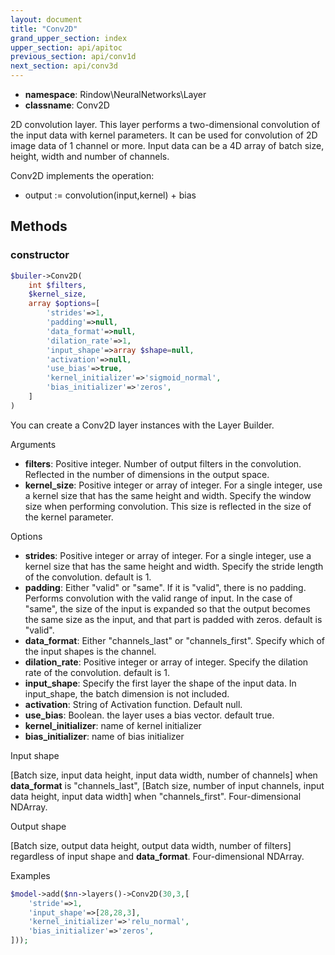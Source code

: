 ```yaml
---
layout: document
title: "Conv2D"
grand_upper_section: index
upper_section: api/apitoc
previous_section: api/conv1d
next_section: api/conv3d
---
```


- **namespace**: Rindow\NeuralNetworks\Layer
- **classname**: Conv2D

 2D convolution layer.
This layer performs a two-dimensional convolution of the input data with kernel parameters.
 It can be used for convolution of 2D image data of 1 channel or more.
 Input data can be a 4D array of batch size, height, width and number of channels.

Conv2D implements the operation:

- output := convolution(input,kernel) + bias


Methods
-------

### constructor
```php
$builer->Conv2D(
    int $filters,
    $kernel_size,
    array $options=[
        'strides'=>1,
        'padding'=>null,
        'data_format'=>null,
        'dilation_rate'=>1,
        'input_shape'=>array $shape=null,
        'activation'=>null,
        'use_bias'=>true,
        'kernel_initializer'=>'sigmoid_normal',
        'bias_initializer'=>'zeros',
    ]
)
```
You can create a Conv2D layer instances with the Layer Builder.

Arguments

- **filters**: Positive integer. Number of output filters in the convolution. Reflected in the number of dimensions in the output space.
- **kernel_size**: Positive integer or array of integer. For a single integer, use a kernel size that has the same height and width. Specify the window size when performing convolution.  This size is reflected in the size of the kernel parameter.


Options

- **strides**: Positive integer or array of integer. For a single integer, use a kernel size that has the same height and width. Specify the stride length of the convolution. default is 1.
- **padding**: Either "valid" or "same". If it is "valid", there is no padding.  Performs convolution with the valid range of input.  In the case of "same", the size of the input is expanded so that the output becomes the same size as the input, and that part is padded with zeros. default is "valid".
- **data_format**: Either "channels_last" or "channels_first". Specify which of the input shapes is the channel.
- **dilation_rate**: Positive integer or array of integer. Specify the dilation rate of the convolution. default is 1.
- **input_shape**: Specify the first layer the shape of the input data. In input_shape, the batch dimension is not included.
- **activation**: String of Activation function. Default null.
- **use_bias**: Boolean. the layer uses a bias vector. default true.
- **kernel_initializer**: name of kernel initializer
- **bias_initializer**: name of bias initializer

Input shape

[Batch size, input data height, input data width, number of channels] when **data_format** is "channels_last", [Batch size, number of input channels, input data height, input data width] when "channels_first".
 Four-dimensional NDArray.


Output shape

[Batch size, output data height, output data width, number of filters] regardless of input shape and **data_format**.
 Four-dimensional NDArray.

Examples

```php
$model->add($nn->layers()->Conv2D(30,3,[
    'stride'=>1,
    'input_shape'=>[28,28,3],
    'kernel_initializer'=>'relu_normal',
    'bias_initializer'=>'zeros',
]));
```
